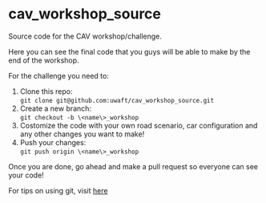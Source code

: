 # cav_workshop_source

Source code for the CAV workshop/challenge.

Here you can see the final code that you guys will be able to make by the end of the workshop. 

For the challenge you need to:  
1. Clone this repo:  
`git clone git@github.com:uwaft/cav_workshop_source.git`  
2. Create a new branch:  
`git checkout -b \<name\>_workshop`  
3. Costomize the code with
your own road scenario, car configuration and any other changes you want to make!
4. Push your changes:  
`git push origin \<name\>_workshop`

Once you are done, go ahead and make a pull request so everyone can see your code!

For tips on using git, visit [here](https://gist.github.com/jack-mo/6f9678be7e67f1ed887051ebc8f9f352)
